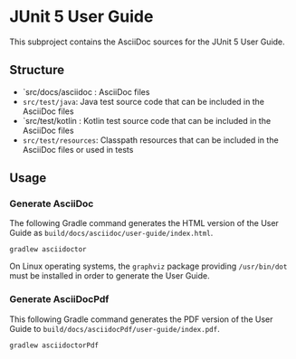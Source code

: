 # JUnit 5 User Guide

This subproject contains the AsciiDoc sources for the JUnit 5 User Guide.

## Structure

- `src/docs/asciidoc : AsciiDoc files
- `src/test/java`: Java test source code that can be included in the AsciiDoc files
- `src/test/kotlin : Kotlin test source code that can be included in the AsciiDoc files
- `src/test/resources`: Classpath resources that can be included in the AsciiDoc files or
  used in tests

## Usage

### Generate AsciiDoc

The following Gradle command generates the HTML version of the User Guide as
`build/docs/asciidoc/user-guide/index.html`.

```
gradlew asciidoctor
```

On Linux operating systems, the `graphviz` package providing `/usr/bin/dot` must be
installed in order to generate the User Guide.

### Generate AsciiDocPdf

This following Gradle command generates the PDF version of the User Guide to
`build/docs/asciidocPdf/user-guide/index.pdf`.

```
gradlew asciidoctorPdf
```
